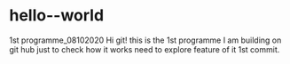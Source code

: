 # hello--world
1st programme_08102020
Hi git!
this is the 1st programme I am building on git hub
just to check how it works
need to explore feature of it
1st commit.
